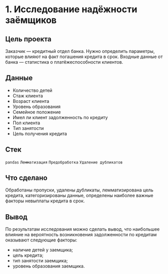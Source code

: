 # 1. Исследование надёжности заёмщиков
## Цель проекта
Заказчик — кредитный отдел банка. Нужно определить параметры, которые влияют на факт погашения кредита в срок. Входные данные от банка — статистика о платёжеспособности клиентов.
## Данные
* Количество детей
* Стаж клиента
* Возраст клиента
* Уровень образования
* Семейное положение
* Имел ли клиент задолженность по кредиту
* Пол клиента
* Тип занятости
* Цель получения кредита
## Стек
`pandas` `Лемматизация` `Предобработка` `Удаление дубликатов`
## Что сделано
Обработаны пропуски, удалены дубликаты, лемматизирована цель кредита, категоризированы данные, определены наиболее важные факторы невыплаты кредита в срок.
## Вывод
По результатам исследования можно сделать вывод, что наибольшее влияние на вероятность возникновения задолженности по кредитам оказывают следующие факторы:
* наличие детей у заемщика;
* цель кредита;
* тип занятости заемщика;
* уровень образования заемщика.
